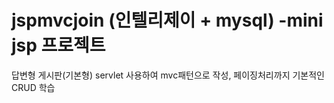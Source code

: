 # jspmvcjoin (인텔리제이 + mysql) -mini jsp 프로젝트
 답변형 게시판(기본형) servlet 사용하여 mvc패턴으로 작성, 페이징처리까지 기본적인 CRUD 학습
 
